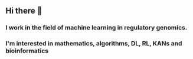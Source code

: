 ## Hi there 👋

### I work in the field of machine learning in regulatory genomics.
### I'm interested in mathematics, algorithms, DL, RL, KANs and bioinformatics 
<!--
**AeddCirran/AeddCirran** is a ✨ _special_ ✨ repository because its `README.md` (this file) appears on your GitHub profile.

Here are some ideas to get you started:

- 🔭 I’m currently working on ...
- 🌱 I’m currently learning ...
- 👯 I’m looking to collaborate on ...
- 🤔 I’m looking for help with ...
- 💬 Ask me about ...
- 📫 How to reach me: ...
- 😄 Pronouns: ...
- ⚡ Fun fact: ...
-->
